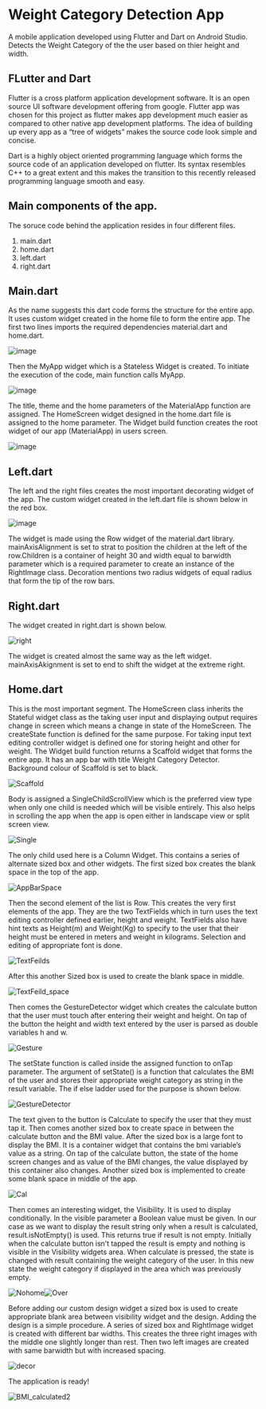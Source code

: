 # Weight Category Detection App

A mobile application developed using Flutter and Dart on Android Studio. Detects the Weight Category of the the user based on thier height and width. 

## FLutter and Dart
Flutter is a cross platform application development software. It is an open source UI software development offering from google. Flutter app was chosen for this project as flutter makes app development much easier as compared to other native app development platforms. The idea of building up every app as a “tree of widgets” makes the source code look simple and concise.

Dart is a highly object oriented programming language which forms the source code of an application developed on flutter. Its syntax resembles C++ to a great extent and this makes the transition to this recently released programming language smooth and easy.

## Main components of the app.
The soruce code behind the application resides in four different files.
1. main.dart
2. home.dart
3. left.dart
4. right.dart

## Main.dart
As the name suggests this dart code forms the structure for the entire app. It uses custom widget created in the home file to form the entire app.
The first two lines imports the required dependencies material.dart and home.dart.

![image](https://user-images.githubusercontent.com/78751003/119005891-7ba7b000-b9ad-11eb-929a-011054448634.png)

Then the MyApp widget which is a Stateless Widget is created. To initiate the execution of the code, main function calls MyApp.

![image](https://user-images.githubusercontent.com/78751003/119006644-2d46e100-b9ae-11eb-9733-3c63782f9708.png)

The title, theme and the home parameters of the MaterialApp function are assigned. The HomeScreen widget designed in the home.dart file is assigned to the home parameter. The Widget build function creates the root widget of our app (MaterialApp) in users screen.

![image](https://user-images.githubusercontent.com/78751003/119008189-911dd980-b9af-11eb-8929-e68db403cf6e.png)

## Left.dart

The left and the right files creates the most important decorating widget of the app. 
The custom widget created in the left.dart file is shown below in the red box.

![image](https://user-images.githubusercontent.com/78751003/119023929-26c16500-b9c0-11eb-9d84-8c75ae2457ed.png)

The widget is made using the Row widget of the material.dart library. mainAxisAlignment is set to strat to position the children at the left of the row.Children is a container of height 30 and width equal to barwidth parameter which is a required parameter to create an instance of the RightImage class.
Decoration mentions two radius widgets of equal radius that form the tip of the row bars.


## Right.dart
 
The widget created in right.dart is shown below. 

![right](https://user-images.githubusercontent.com/78751003/119263406-915ee480-bbfc-11eb-8965-960937182e03.PNG)

The widget is created almost the same way as the left widget. mainAxisAkignment is set to end to shift the widget at the extreme right. 
## Home.dart

This is the most important segment. The HomeScreen class inherits the Stateful widget class as the taking user input and displaying output requires change in screen which means a change in state of the HomeScreen. The createState function is defined for the same purpose. For taking input text editing controller widget is defined one for storing height and other for weight. The Widget build function returns a Scaffold widget that forms the entire app. It has an app bar with title Weight Category Detector. Background colour of Scaffold is set to black. 

![Scaffold](https://user-images.githubusercontent.com/78751003/119262848-55c31b00-bbfa-11eb-8dd3-b0365e2b4b31.PNG)

Body is assigned a SingleChildScrollView which is the preferred view type when only one child is needed which will be visible entirely. This also helps in scrolling the app when the app is open either in landscape view or split screen view. 

![Single](https://user-images.githubusercontent.com/78751003/119262876-62e00a00-bbfa-11eb-9248-a6e49bb97aa8.PNG)

The only child used here is a Column Widget. This contains a series of alternate sized box and other widgets. The first sized box creates the blank space in the top of the app.

![AppBarSpace](https://user-images.githubusercontent.com/78751003/119262926-94f16c00-bbfa-11eb-804c-ac20232b7b5d.PNG)

Then the second element of the list is Row. This creates the very first elements of the app. They are the two TextFields which in turn uses the text editing controller defined earlier, height and weight. TextFields also have hint texts as Height(m) and Weight(Kg) to specify to the user that their height must be entered in meters and weight in kilograms. Selection and editing of appropriate font is done. 

![TextFeilds](https://user-images.githubusercontent.com/78751003/119262943-a3d81e80-bbfa-11eb-988f-9380876371c2.PNG)

After this another Sized box is used to create the blank space in middle.
 
![TextFeild_space](https://user-images.githubusercontent.com/78751003/119262958-bbafa280-bbfa-11eb-956e-9d10d943bb35.PNG) 
 
Then comes the GestureDetector widget which creates the calculate button that the user must touch after entering their weight and height. On tap of the button the height and width text entered by the user is parsed as double variables h and w.

![Gesture](https://user-images.githubusercontent.com/78751003/119263095-4abcba80-bbfb-11eb-942c-6fa815145e21.PNG)

The setState function is called inside the assigned function to onTap parameter. The argument of setState() is a function that calculates the BMI of the user and stores their appropriate weight category as string in the result variable. The if else ladder used for the purpose is shown below.

![GestureDetector](https://user-images.githubusercontent.com/78751003/119263004-f6193f80-bbfa-11eb-8a05-237ba255e499.PNG)

The text given to the button is Calculate to specify the user that they must tap it. Then comes another sized box to create space in between the calculate button and the BMI value. After the sized box is a large font to display the BMI. It is a container widget that contains the bmi variable’s value as a string. On tap of the calculate button, the state of the home screen changes and as value of the BMI changes, the value displayed by this container also changes. Another sized box is implemented to create some blank space in middle of the app. 

![Cal](https://user-images.githubusercontent.com/78751003/119263251-e6e6c180-bbfb-11eb-9b06-ab317fe656fa.PNG)

Then comes an interesting widget, the Visibility. It is used to display conditionally. In the visible parameter a Boolean value must be given. In our case as we want to display the result string only when a result is calculated, result.isNotEmpty() is used. This returns true if result is not empty. Initially when the calculate button isn’t tapped the result is empty and nothing is visible in the Visibility widgets area. When calculate is pressed, the state is changed with result containing the weight category of the user. In this new state the weight category if displayed in the area which was previously empty. 

![Nohome](https://user-images.githubusercontent.com/78751003/119263292-185f8d00-bbfc-11eb-9b23-ee10f723aab6.PNG)![Over](https://user-images.githubusercontent.com/78751003/119263304-21e8f500-bbfc-11eb-9426-905e84f1ca18.PNG)

Before adding our custom design widget a sized box is used to create appropriate blank area between visibility widget and the design. Adding the design is a simple procedure. A series of sized box and RightImage widget is created with different bar widths. This creates the three right images with the middle one slightly longer than rest. Then two left images are created with same barwidth but with increased spacing.

![decor](https://user-images.githubusercontent.com/78751003/119263337-41801d80-bbfc-11eb-84c0-11463a905a3c.PNG)

The application is ready!

![BMI_calculated2](https://user-images.githubusercontent.com/78751003/119269338-d0009900-bc14-11eb-978e-63a59ec06a53.PNG)







